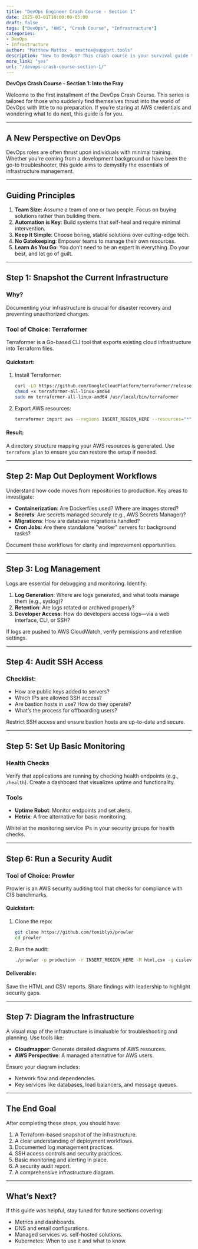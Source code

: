 ```yaml
---
title: "DevOps Engineer Crash Course - Section 1"
date: 2025-03-01T10:00:00-05:00
draft: false
tags: ["DevOps", "AWS", "Crash Course", "Infrastructure"]
categories:
- DevOps
- Infrastructure
author: "Matthew Mattox - mmattox@support.tools"
description: "New to DevOps? This crash course is your survival guide to understanding and managing infrastructure effectively. Learn key concepts, tools, and best practices."
more_link: "yes"
url: "/devops-crash-course-section-1/"
---
```


**DevOps Crash Course - Section 1: Into the Fray**

Welcome to the first installment of the DevOps Crash Course. This series is tailored for those who suddenly find themselves thrust into the world of DevOps with little to no preparation. If you’re staring at AWS credentials and wondering what to do next, this guide is for you.

---

## **A New Perspective on DevOps**

DevOps roles are often thrust upon individuals with minimal training. Whether you're coming from a development background or have been the go-to troubleshooter, this guide aims to demystify the essentials of infrastructure management.

---

## **Guiding Principles**

1. **Team Size**: Assume a team of one or two people. Focus on buying solutions rather than building them.
2. **Automation is Key**: Build systems that self-heal and require minimal intervention.
3. **Keep It Simple**: Choose boring, stable solutions over cutting-edge tech.
4. **No Gatekeeping**: Empower teams to manage their own resources.
5. **Learn As You Go**: You don’t need to be an expert in everything. Do your best, and let go of guilt.

---

## **Step 1: Snapshot the Current Infrastructure**

### **Why?**
Documenting your infrastructure is crucial for disaster recovery and preventing unauthorized changes.

### **Tool of Choice: Terraformer**
Terraformer is a Go-based CLI tool that exports existing cloud infrastructure into Terraform files.

#### **Quickstart:**
1. Install Terraformer:
   ```bash
   curl -LO https://github.com/GoogleCloudPlatform/terraformer/releases/download/0.8.15/terraformer-all-linux-amd64
   chmod +x terraformer-all-linux-amd64
   sudo mv terraformer-all-linux-amd64 /usr/local/bin/terraformer
   ```
2. Export AWS resources:
   ```bash
   terraformer import aws --regions INSERT_REGION_HERE --resources="*" --profile=production
   ```

#### **Result:**
A directory structure mapping your AWS resources is generated. Use `terraform plan` to ensure you can restore the setup if needed.

---

## **Step 2: Map Out Deployment Workflows**

Understand how code moves from repositories to production. Key areas to investigate:
- **Containerization**: Are Dockerfiles used? Where are images stored?
- **Secrets**: Are secrets managed securely (e.g., AWS Secrets Manager)?
- **Migrations**: How are database migrations handled?
- **Cron Jobs**: Are there standalone "worker" servers for background tasks?

Document these workflows for clarity and improvement opportunities.

---

## **Step 3: Log Management**

Logs are essential for debugging and monitoring. Identify:
1. **Log Generation**: Where are logs generated, and what tools manage them (e.g., syslog)?
2. **Retention**: Are logs rotated or archived properly?
3. **Developer Access**: How do developers access logs—via a web interface, CLI, or SSH?

If logs are pushed to AWS CloudWatch, verify permissions and retention settings.

---

## **Step 4: Audit SSH Access**

### **Checklist**:
- How are public keys added to servers?
- Which IPs are allowed SSH access?
- Are bastion hosts in use? How do they operate?
- What’s the process for offboarding users?

Restrict SSH access and ensure bastion hosts are up-to-date and secure.

---

## **Step 5: Set Up Basic Monitoring**

### **Health Checks**
Verify that applications are running by checking health endpoints (e.g., `/health`). Create a dashboard that visualizes uptime and functionality.

### **Tools**
- **Uptime Robot**: Monitor endpoints and set alerts.
- **Hetrix**: A free alternative for basic monitoring.

Whitelist the monitoring service IPs in your security groups for health checks.

---

## **Step 6: Run a Security Audit**

### **Tool of Choice: Prowler**
Prowler is an AWS security auditing tool that checks for compliance with CIS benchmarks.

#### **Quickstart:**
1. Clone the repo:
   ```bash
   git clone https://github.com/toniblyx/prowler
   cd prowler
   ```
2. Run the audit:
   ```bash
   ./prowler -p production -r INSERT_REGION_HERE -M html,csv -g cislevel1
   ```

#### **Deliverable**:
Save the HTML and CSV reports. Share findings with leadership to highlight security gaps.

---

## **Step 7: Diagram the Infrastructure**

A visual map of the infrastructure is invaluable for troubleshooting and planning. Use tools like:
- **Cloudmapper**: Generate detailed diagrams of AWS resources.
- **AWS Perspective**: A managed alternative for AWS users.

Ensure your diagram includes:
- Network flow and dependencies.
- Key services like databases, load balancers, and message queues.

---

## **The End Goal**

After completing these steps, you should have:
1. A Terraform-based snapshot of the infrastructure.
2. A clear understanding of deployment workflows.
3. Documented log management practices.
4. SSH access controls and security practices.
5. Basic monitoring and alerting in place.
6. A security audit report.
7. A comprehensive infrastructure diagram.

---

## **What’s Next?**

If this guide was helpful, stay tuned for future sections covering:
- Metrics and dashboards.
- DNS and email configurations.
- Managed services vs. self-hosted solutions.
- Kubernetes: When to use it and what to know.
